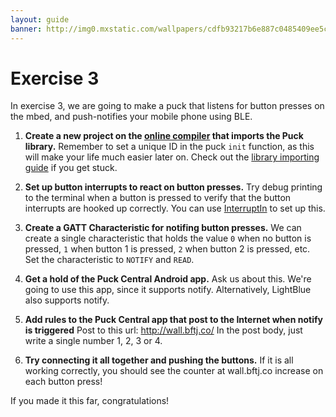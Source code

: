 ```yaml
---
layout: guide
banner: http://img0.mxstatic.com/wallpapers/cdfb93217b6e887c0485409ee5c50423_large.jpeg
---
```


# Exercise 3

In exercise 3, we are going to make a puck that listens for button presses on the mbed, and push-notifies your mobile phone using BLE.

1. **Create a new project on the [online compiler](https://developer.mbed.org/compiler) that imports the Puck library.**
Remember to set a unique ID in the puck `init` function, as this will make your life much easier later on.
Check out the [library importing guide](guides/mbed-import.html) if you get stuck.

1. **Set up button interrupts to react on button presses.**
Try debug printing to the terminal when a button is pressed to verify that the button interrupts are hooked up correctly.
You can use [InterruptIn](http://developer.mbed.org/handbook/InterruptIn) to set up this.

1. **Create a GATT Characteristic for notifing button presses.**
We can create a single characteristic that holds the value `0` when no button is pressed, `1` when button 1 is pressed, `2` when button 2 is pressed, etc.
Set the characteristic to `NOTIFY` and `READ`.

1. **Get a hold of the Puck Central Android app.**
Ask us about this. We're going to use this app, since it supports notify.
Alternatively, LightBlue also supports notify.

1. **Add rules to the Puck Central app that post to the Internet when notify is triggered**
Post to this url: http://wall.bftj.co/
In the post body, just write a single number 1, 2, 3 or 4.

1. **Try connecting it all together and pushing the buttons.**
If it is all working correctly, you should see the counter at wall.bftj.co increase on each button press!

If you made it this far, congratulations!
